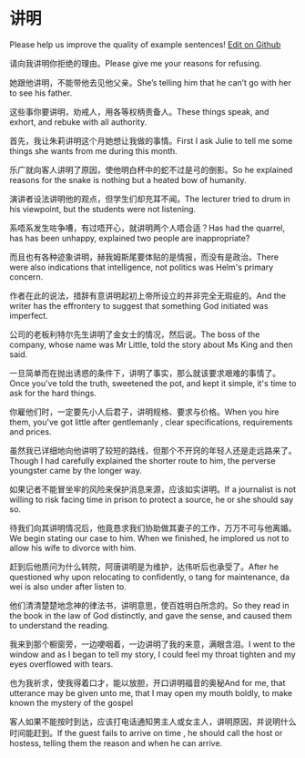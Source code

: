 # 讲明

Please help us improve the quality of example sentences! [Edit on Github](https://github.com/jiyushe/jiyu-example-sentence-source/blob/main/chinese/jiangming.md)

<p><span class="chinese">请向我讲明你拒绝的理由。</span><span class="english">Please give me your reasons for refusing.</span></p>

<p><span class="chinese">她跟他讲明，不能带他去见他父亲。</span><span class="english">She’s telling him that he can’t go with her to see his father.</span></p>

<p><span class="chinese">这些事你要讲明，劝戒人，用各等权柄责备人。</span><span class="english">These things speak, and exhort, and rebuke with all authority.</span></p>

<p><span class="chinese">首先，我让朱莉讲明这个月她想让我做的事情。</span><span class="english">First I ask Julie to tell me some things she wants from me during this month.</span></p>

<p><span class="chinese">乐广就向客人讲明了原因，使他明白杯中的蛇不过是弓的倒影。</span><span class="english">So he explained reasons for the snake is nothing but a heated bow of humanity.</span></p>

<p><span class="chinese">演讲者设法讲明他的观点，但学生们却充耳不闻。</span><span class="english">The lecturer tried to drum in his viewpoint, but the students were not listening.</span></p>

<p><span class="chinese">系唔系发生咗争嘈，有过唔开心，就讲明两个人唔合适？</span><span class="english">Has had the quarrel, has has been unhappy, explained two people are inappropriate?</span></p>

<p><span class="chinese">而且也有各种迹象讲明，赫我姆斯尾要体贴的是情报，而没有是政治。</span><span class="english">There were also indications that intelligence, not politics was Helm's primary concern.</span></p>

<p><span class="chinese">作者在此的说法，措辞有意讲明起初上帝所设立的并非完全无瑕疵的。</span><span class="english">And the writer has the effrontery to suggest that something God initiated was imperfect.</span></p>

<p><span class="chinese">公司的老板利特尔先生讲明了金女士的情况，然后说。</span><span class="english">The boss of the company, whose name was Mr Little, told the story about Ms King and then said.</span></p>

<p><span class="chinese">一旦简单而在抛出诱惑的条件下，讲明了事实，那么就该要求艰难的事情了。</span><span class="english">Once you've told the truth, sweetened the pot, and kept it simple, it's time to ask for the hard things.</span></p>

<p><span class="chinese">你雇他们时，一定要先小人后君子，讲明规格、要求与价格。</span><span class="english">When you hire them, you've got little after gentlemanly , clear specifications, requirements and prices.</span></p>

<p><span class="chinese">虽然我已详细地向他讲明了较短的路线，但那个不开窍的年轻人还是走远路来了。</span><span class="english">Though I had carefully explained the shorter route to him, the perverse youngster came by the longer way.</span></p>

<p><span class="chinese">如果记者不能冒坐牢的风险来保护消息来源，应该如实讲明。</span><span class="english">If a journalist is not willing to risk facing time in prison to protect a source, he or she should say so.</span></p>

<p><span class="chinese">待我们向其讲明情况后，他竟恳求我们协助做其妻子的工作，万万不可与他离婚。</span><span class="english">We begin stating our case to him. When we finished, he implored us not to allow his wife to divorce with him.</span></p>

<p><span class="chinese">赶到后他质问为什么转院，阿唐讲明是为维护，达伟听后也承受了。</span><span class="english">After he questioned why upon relocating to confidently, o tang for maintenance, da wei is also under after listen to.</span></p>

<p><span class="chinese">他们清清楚楚地念神的律法书，讲明意思，使百姓明白所念的。</span><span class="english">So they read in the book in the law of God distinctly, and gave the sense, and caused them to understand the reading.</span></p>

<p><span class="chinese">我来到那个橱窗旁，一边哽咽着，一边讲明了我的来意，满眼含泪。</span><span class="english">I went to the window and as I began to tell my story, I could feel my throat tighten and my eyes overflowed with tears.</span></p>

<p><span class="chinese">也为我祈求，使我得着口才，能以放胆，开口讲明福音的奥秘</span><span class="english">And for me, that utterance may be given unto me, that I may open my mouth boldly, to make known the mystery of the gospel</span></p>

<p><span class="chinese">客人如果不能按时到达，应该打电话通知男主人或女主人，讲明原因，并说明什么时间能赶到。</span><span class="english">If the guest fails to arrive on time , he should call the host or hostess, telling them the reason and when he can arrive.</span></p>

